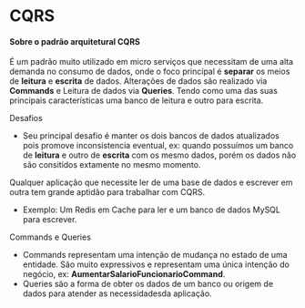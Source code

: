 # CQRS 

#### Sobre o padrão arquitetural CQRS 

É um padrão muito utilizado em micro serviços que necessitam de uma alta demanda no consumo de dados, onde o foco princípal é **separar** os meios de **leitura** e **escrita** de dados. Alterações de dados são realizado via **Commands** e Leitura de dados via **Queries**. 
Tendo como uma das suas principais características uma banco de leitura e outro para escrita.

Desafios
- Seu principal desafio é manter os dois bancos de dados atualizados pois promove inconsistencia eventual, ex: quando possuímos um banco de **leitura** e outro de **escrita** com os mesmo dados, porém os dados não são consitidos extamente no mesmo momento.

Qualquer aplicação que necessite ler de uma base de dados e escrever em outra tem grande aptidão para trabalhar com CQRS. 
- Exemplo: Um Redis em Cache para ler e um banco de dados MySQL para escrever.

Commands e Queries 
- Commands representam uma intenção de mudança no estado de uma entidade. São muito expressivos e representam uma única intenção do negócio, ex: **AumentarSalarioFuncionarioCommand**.
- Queries são a forma de obter os dados de um banco ou origem de dados para atender as necessidadesda aplicação.
